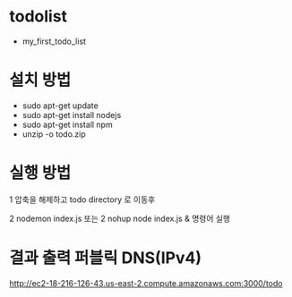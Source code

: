 # todolist
- my_first_todo_list

# 설치 방법
- sudo apt-get update
- sudo apt-get install nodejs
- sudo apt-get install npm
- unzip -o todo.zip

# 실행 방법
1 압축을 해제하고 todo directory 로 이동후

2 nodemon index.js 
또는
2 nohup node index.js &
명령어 실행

# 결과 출력 퍼블릭 DNS(IPv4)
<http://ec2-18-216-126-43.us-east-2.compute.amazonaws.com:3000/todo>
